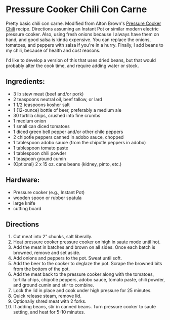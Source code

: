 # Pressure Cooker Chili Con Carne

Pretty basic chili con carne. Modified from Alton Brown's [Pressure Cooker Chili](https://www.foodnetwork.com/recipes/alton-brown/pressure-cooker-chili-recipe-1942714) recipe. Directions assuming an Instant Pot or similar modern electric pressure cooker. Also, using fresh onions because I always have them on hand, and good salsa is kinda expensive. You can replace the onions, tomatoes, and peppers with salsa if you're in a hurry. Finally, I add beans to my chili, because of health and cost reasons. 

I'd like to develop a version of this that uses dried beans, but that would probably alter the cook time, and require adding water or stock. 

## Ingredients:
- 3 lb stew meat (beef and/or pork)
- 2 teaspoons neutral oil, beef tallow, or lard
- 1 1/2 teaspoons kosher salt
- 1 (12-ounce) bottle of beer, preferably a medium ale
- 30 tortilla chips, crushed into fine crumbs
- 1 medium onion
- 1 small can diced tomatoes
- 1 diced green bell pepper and/or other chile peppers
- 2 chipotle peppers canned in adobo sauce, chopped
- 1 tablespoon adobo sauce (from the chipotle peppers in adobo)
- 1 tablespoon tomato paste
- 1 tablespoon chili powder
- 1 teaspoon ground cumin
- (Optional) 2 x 15 oz. cans beans (kidney, pinto, etc.)

## Hardware:
- Pressure cooker (e.g., Instant Pot)
- wooden spoon or rubber spatula
- large knife
- cutting board

## Directions

1. Cut meat into 2" chunks, salt liberally.
2. Heat pressure cooker pressure cooker on high in saute mode until hot. 
3. Add the meat in batches and brown on all sides. Once each batch is browned, remove and set aside.
4. Add onions and peppers to the pot. Sweat until soft.
5. Add the beer to the cooker to deglaze the pot. Scrape the browned bits from the bottom of the pot.
6. Add the meat back to the pressure cooker along with the tomatoes, tortilla chips, chipotle peppers, adobo sauce, tomato paste, chili powder, and ground cumin and stir to combine. 
7. Lock the lid in place and cook under high pressure for 25 minutes. 
8. Quick release steam, remove lid.
9. Optionally shred meat with 2 forks.
10. If adding beans, stir in canned beans. Turn pressure cooker to saute setting, and heat for 5-10 minutes.

